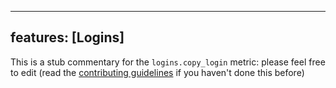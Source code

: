 
---
features: [Logins]
---

This is a stub commentary for the `logins.copy_login` metric: please feel free to edit (read the
[contributing guidelines](https://github.com/mozilla/glean-annotations/blob/main/CONTRIBUTING.md)
if you haven't done this before)
